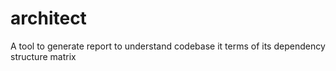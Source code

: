 # architect
A tool to generate report to understand codebase it terms of its dependency structure matrix
